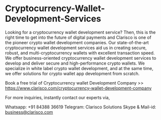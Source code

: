 # Cryptocurrency-Wallet-Development-Services

Looking for a cryptocurrency wallet development service? Then, this is the right time to get into the future of digital payments and Clarisco is one of the pioneer crypto wallet development companies.  Our state-of-the-art cryptocurrency wallet development services aid us in creating secure, robust, and multi-cryptocurrency wallets with excellent transaction speed. We offer business-oriented cryptocurrency wallet development services to develop and deliver secure and high-performance crypto wallets. We specialize in white label crypto wallet development, and at the same time, we offer solutions for crypto wallet app development from scratch.

Book a free trial of Cryptocurrency wallet Development Company >> https://www.clarisco.com/cryptocurrency-wallet-development-company

For more inquiries, instantly contact our experts via,

Whatsapp:  +91 84388 36619
Telegram: Clarisco Solutions
Skype & Mail-id: business@clarisco.com
